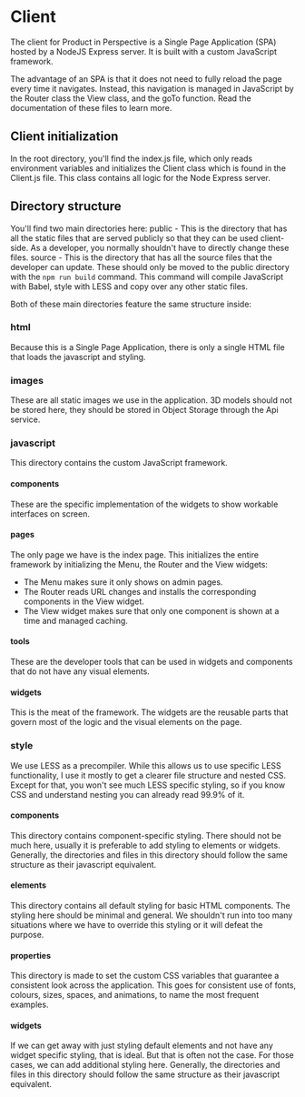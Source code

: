 # Client
The client for Product in Perspective is a Single Page Application (SPA) hosted
by a NodeJS Express server. It is built with a custom JavaScript framework.

The advantage of an SPA is that it does not need to fully reload the page every
time it navigates. Instead, this navigation is managed in JavaScript by the
Router class the View class, and the goTo function. Read the documentation of
these files to learn more.

## Client initialization
In the root directory, you'll find the index.js file, which only reads
environment variables and initializes the Client class which is found in the
Client.js file. This class contains all logic for the Node Express server.

## Directory structure
You'll find two main directories here:
public      - This is the directory that has all the static files that are
              served publicly so that they can be used client-side. As a
              developer, you normally shouldn't have to directly change these
              files.
source      - This is the directory that has all the source files that the
              developer can update. These should only be moved to the public
              directory with the `npm run build` command. This command will
              compile JavaScript with Babel, style with LESS and copy over any
              other static files.

Both of these main directories feature the same structure inside:

### html
Because this is a Single Page Application, there is only a single HTML file that
loads the javascript and styling.

### images
These are all static images we use in the application. 3D models should not be
stored here, they should be stored in Object Storage through the Api service.

### javascript
This directory contains the custom JavaScript framework.

#### components
These are the specific implementation of the widgets to show workable interfaces
on screen.

#### pages
The only page we have is the index page. This initializes the entire framework
by initializing the Menu, the Router and the View widgets:
- The Menu makes sure it only shows on admin pages.
- The Router reads URL changes and installs the corresponding
  components in the View widget.
- The View widget makes sure that only one component is shown at
  a time and managed caching.

#### tools
These are the developer tools that can be used in widgets and components that do
not have any visual elements.

#### widgets
This is the meat of the framework. The widgets are the reusable parts that
govern most of the logic and the visual elements on the page.

### style
We use LESS as a precompiler. While this allows us to use specific LESS
functionality, I use it mostly to get a clearer file structure and nested CSS.
Except for that, you won't see much LESS specific styling, so if you know CSS
and understand nesting you can already read 99.9% of it.

#### components
This directory contains component-specific styling. There should not be much
here, usually it is preferable to add styling to elements or widgets. Generally,
the directories and files in this directory should follow the same structure as
their javascript equivalent.

#### elements
This directory contains all default styling for basic HTML components. The
styling here should be minimal and general. We shouldn't run into too many
situations where we have to override this styling or it will defeat the purpose.

#### properties
This directory is made to set the custom CSS variables that guarantee a
consistent look across the application. This goes for consistent use of fonts,
colours, sizes, spaces, and animations, to name the most frequent examples.

#### widgets
If we can get away with just styling default elements and not have any widget
specific styling, that is ideal. But that is often not the case. For those
cases, we can add additional styling here. Generally, the directories and files
in this directory should follow the same structure as their javascript
equivalent.
